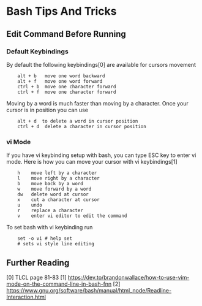 Bash Tips And Tricks
====================

## Edit Command Before Running

### Default Keybindings
By default the following keybindings[0] are available for cursors movement 

```
    alt + b   move one word backward
    alt + f   move one word forward
    ctrl + b  move one character forward
    ctrl + f  move one character forward
```

Moving by a word is much faster than moving by a character. Once your cursor 
is in position you can use

```
    alt + d  to delete a word in cursor position
    ctrl + d  delete a character in cursor position
```
### vi Mode
If you have vi keybinding setup with bash, you can type ESC key to enter vi
mode. Here is how you can move your cursor with vi keybindings[1]

```
    h    move left by a character
    l    move right by a character
    b    move back by a word
    w    move forward by a word
    dw   delete word at cursor
    x    cut a character at cursor
    u    undo
    r    replace a character
    v    enter vi editor to edit the command
```

To set bash with vi keybinding run

```
    set -o vi # help set
    # sets vi style line editing
```
## Further Reading
[0] TLCL page 81-83
[1] https://dev.to/brandonwallace/how-to-use-vim-mode-on-the-command-line-in-bash-fnn 
[2] https://www.gnu.org/software/bash/manual/html_node/Readline-Interaction.html 
